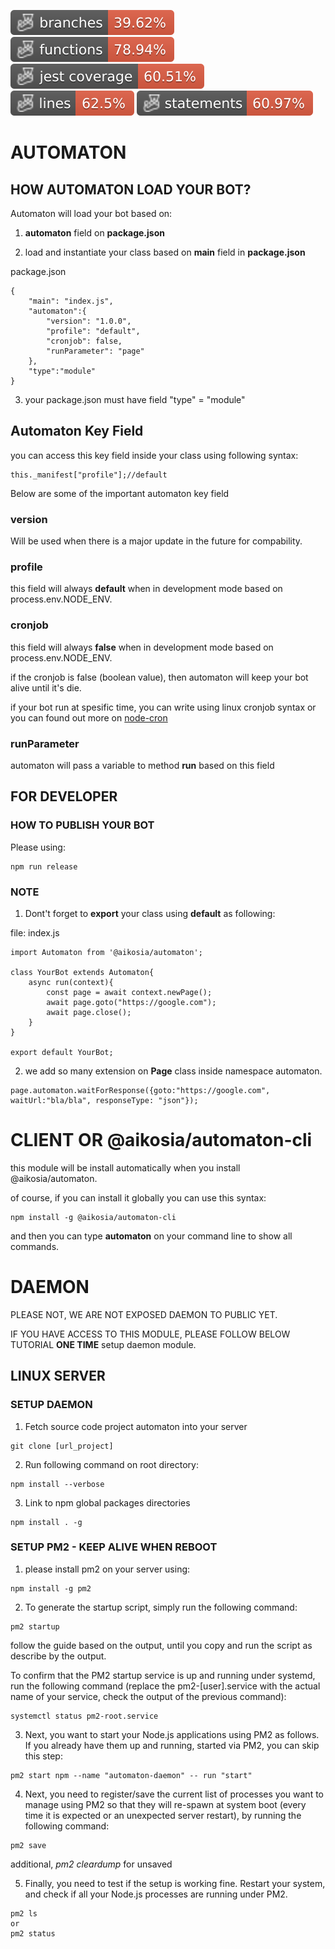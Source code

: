 ![Coverage](./badges/coverage-branches.svg)
![Coverage](./badges/coverage-functions.svg)
![Coverage](./badges/coverage-jest%20coverage.svg)
![Coverage](./badges/coverage-lines.svg)
![Coverage](./badges/coverage-statements.svg)
# AUTOMATON

## HOW AUTOMATON LOAD YOUR BOT?

Automaton will load your bot based on:

1. **automaton** field on **package.json** 

2. load and instantiate your class based on **main** field in **package.json**

package.json
```
{
    "main": "index.js",
    "automaton":{
        "version": "1.0.0",
        "profile": "default",
        "cronjob": false,
        "runParameter": "page"
    },
    "type":"module"
}
```

3. your package.json must have field "type" = "module"

## Automaton Key Field

you can access this key field inside your class using following syntax:

```
this._manifest["profile"];//default
```

Below are some of the important automaton key field

### __version__ <Required>

Will be used when there is a major update in the future for compability.

### profile <Required>

this field will always **default** when in development mode based on process.env.NODE_ENV.

### cronjob <Required>

this field will always **false** when in development mode based on process.env.NODE_ENV.

if the cronjob is false (boolean value), then automaton will keep your bot alive until it's die.

if your bot run at spesific time, you can write using linux cronjob syntax or you can found out more on [node-cron](https://www.npmjs.com/package/node-cron)

### runParameter <Required>

automaton will pass a variable to method **run** based on this field

## FOR DEVELOPER

### HOW TO PUBLISH YOUR BOT

Please using:

```
npm run release
```

### NOTE

1. Dont't forget to **export** your class using **default** as following:

file: index.js
```
import Automaton from '@aikosia/automaton';

class YourBot extends Automaton{
    async run(context){
        const page = await context.newPage();
        await page.goto("https://google.com");
        await page.close();
    }
}

export default YourBot;
```

2. we add so many extension on **Page** class inside namespace automaton.

```
page.automaton.waitForResponse({goto:"https://google.com", waitUrl:"bla/bla", responseType: "json"});
```

# CLIENT OR @aikosia/automaton-cli

this module will be install automatically when you install @aikosia/automaton.

of course, if you can install it globally you can use this syntax:

```
npm install -g @aikosia/automaton-cli
```

and then you can type **automaton** on your command line to show all commands.

# DAEMON

PLEASE NOT, WE ARE NOT EXPOSED DAEMON TO PUBLIC YET. 

IF YOU HAVE ACCESS TO THIS MODULE, PLEASE FOLLOW BELOW TUTORIAL **ONE TIME** setup daemon module. 

## LINUX SERVER

### SETUP DAEMON

1. Fetch source code project automaton into your server

```
git clone [url_project]
```

2. Run following command on root directory:

```
npm install --verbose
```

3. Link to npm global packages directories

```
npm install . -g
```

### SETUP PM2 - KEEP ALIVE WHEN REBOOT

1. please install pm2 on your server using:

```
npm install -g pm2
```

2. To generate the startup script, simply run the following command:

```
pm2 startup
```

follow the guide based on the output, until you copy and run the script as describe by the output.

To confirm that the PM2 startup service is up and running under systemd, run the following command (replace the pm2-[user].service with the actual name of your service, check the output of the previous command):

```
systemctl status pm2-root.service
```

3. Next, you want to start your Node.js applications using PM2 as follows. If you already have them up and running, started via PM2, you can skip this step:

```
pm2 start npm --name "automaton-daemon" -- run "start"
```

4. Next, you need to register/save the current list of processes you want to manage using PM2 so that they will re-spawn at system boot (every time it is expected or an unexpected server restart), by running the following command:

```
pm2 save
```

additional, *pm2 cleardump* for unsaved

5. Finally, you need to test if the setup is working fine. Restart your system, and check if all your Node.js processes are running under PM2.

```
pm2 ls
or
pm2 status
```
